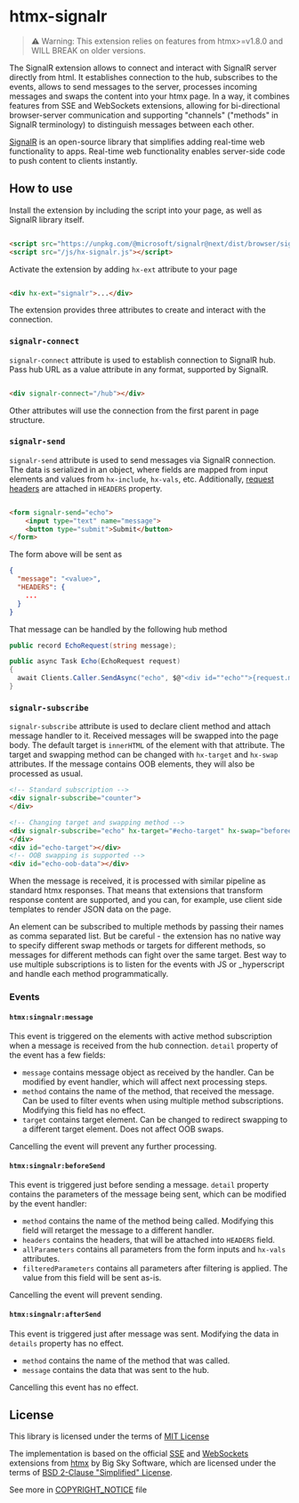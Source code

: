 # htmx-signalr

> ⚠ Warning: This extension relies on features from htmx>=v1.8.0 and WILL BREAK on older versions.

The SignalR extension allows to connect and interact with SignalR server directly from html.
It establishes connection to the hub, subscribes to the events, allows to send messages to the server,
processes incoming messages and swaps the content into your htmx page. In a way, it combines features from SSE
and WebSockets extensions, allowing for bi-directional browser-server communication and supporting
"channels" ("methods" in SignalR terminology) to distinguish messages between each other.

[SignalR](https://docs.microsoft.com/en-us/aspnet/core/signalr/introduction?view=aspnetcore-6.0) is an open-source
library that simplifies adding real-time web functionality to apps. Real-time web functionality enables server-side code
to push content to clients instantly.

## How to use

Install the extension by including the script into your page, as well as SignalR library itself.

```html

<script src="https://unpkg.com/@microsoft/signalr@next/dist/browser/signalr.js"></script>
<script src="/js/hx-signalr.js"></script>
```

Activate the extension by adding `hx-ext` attribute to your page

```html

<div hx-ext="signalr">...</div>
```

The extension provides three attributes to create and interact with the connection.

### `signalr-connect`

`signalr-connect` attribute is used to establish connection to SignalR hub. Pass hub URL as a value attribute in any
format, supported by SignalR.

```html

<div signalr-connect="/hub"></div>
```

Other attributes will use the connection from the first parent in page structure.

### `signalr-send`

`signalr-send` attribute is used to send messages via SignalR connection. The data is serialized in an object, where
fields are mapped from input elements
and values from `hx-include`, `hx-vals`, etc. Additionally, [request headers](https://htmx.org/docs/#request-headers)
are attached in `HEADERS` property.

```html

<form signalr-send="echo">
    <input type="text" name="message">
    <button type="submit">Submit</button>
</form>
```

The form above will be sent as

```json
{
  "message": "<value>",
  "HEADERS": {
    ...
  }
}
```

That message can be handled by the following hub method

```csharp
public record EchoRequest(string message);

public async Task Echo(EchoRequest request)
{
  await Clients.Caller.SendAsync("echo", $@"<div id=""echo"">{request.message}</div><div hx-swap-oob=""true"" id=""echo-oob-data"">{new Random().Next()}</div>");
}
```

### `signalr-subscribe`

`signalr-subscribe` attribute is used to declare client method and attach message handler to it. Received messages will
be swapped into the page body.
The default target is `innerHTML` of the element with that attribute. The target and swapping method can be changed
with `hx-target` and `hx-swap` attributes. If the message
contains OOB elements, they will also be processed as usual.

```html
<!-- Standard subscription -->
<div signalr-subscribe="counter">
</div>

<!-- Changing target and swapping method -->
<div signalr-subscribe="echo" hx-target="#echo-target" hx-swap="beforeend">
</div>
<div id="echo-target"></div>
<!-- OOB swapping is supported -->
<div id="echo-oob-data"></div>
```

When the message is received, it is processed with similar pipeline as standard htmx responses. That means that
extensions that transform response content are supported, and you can, for example, use client side templates to render
JSON data on the page.

An element can be subscribed to multiple methods by passing their names as comma separated list. But be careful - the
extension has no native way to specify different swap methods or targets for different methods, so messages for
different methods can fight over the same target. Best way to use multiple subscriptions is to listen for the
events with JS or _hyperscript and handle each method programmatically.

### Events

#### `htmx:singnalr:message`

This event is triggered on the elements with active method subscription when a message is received from the hub
connection. `detail` property of the event has a few fields:

- `message` contains message object as received by the handler. Can be modified by event handler, which will affect
  next processing steps.
- `method` contains the name of the method, that received the message. Can be used to filter events when using multiple
  method subscriptions. Modifying this field has no effect.
- `target` contains target element. Can be changed to redirect swapping to a different target element. Does not affect
  OOB swaps.

Cancelling the event will prevent any further processing.

#### `htmx:singnalr:beforeSend`

This event is triggered just before sending a message. `detail` property contains the parameters of the message being sent, which can be modified by the event handler:

- `method` contains the name of the method being called. Modifying this field will retarget the message to a different handler.
- `headers` contains the headers, that will be attached into `HEADERS` field.
- `allParameters` contains all parameters from the form inputs and `hx-vals` attributes.
- `filteredParameters` contains all parameters after filtering is applied. The value from this field will be sent as-is.

Cancelling the event will prevent sending.

#### `htmx:singnalr:afterSend`

This event is triggered just after message was sent. Modifying the data in `details` property has no effect.

- `method` contains the name of the method that was called.
- `message` contains the data that was sent to the hub.

Cancelling this event has no effect.

## License

This library is licensed under the terms of [MIT License](LICENSE)

The implementation is based on the official [SSE](https://github.com/bigskysoftware/htmx/blob/master/src/ext/sse.js)
and [WebSockets](https://github.com/bigskysoftware/htmx/blob/master/src/ext/ws.js)
extensions from [htmx](https://github.com/bigskysoftware/htmx) by Big Sky Software, which are licensed under the terms
of [BSD 2-Clause "Simplified" License](https://github.com/bigskysoftware/htmx/blob/master/LICENSE).

See more in [COPYRIGHT_NOTICE](COPYRIGHT_NOTICE.md) file
